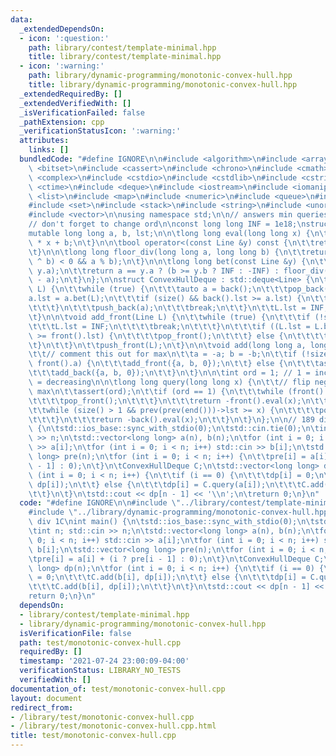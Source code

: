 ```yaml
---
data:
  _extendedDependsOn:
  - icon: ':question:'
    path: library/contest/template-minimal.hpp
    title: library/contest/template-minimal.hpp
  - icon: ':warning:'
    path: library/dynamic-programming/monotonic-convex-hull.hpp
    title: library/dynamic-programming/monotonic-convex-hull.hpp
  _extendedRequiredBy: []
  _extendedVerifiedWith: []
  _isVerificationFailed: false
  _pathExtension: cpp
  _verificationStatusIcon: ':warning:'
  attributes:
    links: []
  bundledCode: "#define IGNORE\n\n#include <algorithm>\n#include <array>\n#include\
    \ <bitset>\n#include <cassert>\n#include <chrono>\n#include <cmath>\n#include\
    \ <complex>\n#include <cstdio>\n#include <cstdlib>\n#include <cstring>\n#include\
    \ <ctime>\n#include <deque>\n#include <iostream>\n#include <iomanip>\n#include\
    \ <list>\n#include <map>\n#include <numeric>\n#include <queue>\n#include <random>\n\
    #include <set>\n#include <stack>\n#include <string>\n#include <unordered_map>\n\
    #include <vector>\n\nusing namespace std;\n\n// answers min queries currently\n\
    // don't forget to change ord\n\nconst long long INF = 1e18;\nstruct Line {\n\t\
    mutable long long a, b, lst;\n\n\tlong long eval(long long x) {\n\t\treturn a\
    \ * x + b;\n\t}\n\n\tbool operator<(const Line &y) const {\n\t\treturn a < y.a;\n\
    \t}\n\n\tlong long floor_div(long long a, long long b) {\n\t\treturn a / b - ((a\
    \ ^ b) < 0 && a % b);\n\t}\n\n\tlong long bet(const Line &y) {\n\t\tassert(a <=\
    \ y.a);\n\t\treturn a == y.a ? (b >= y.b ? INF : -INF) : floor_div(b - y.b, y.a\
    \ - a);\n\t}\n};\n\nstruct ConvexHullDeque : std::deque<Line> {\n\tvoid add_back(Line\
    \ L) {\n\t\twhile (true) {\n\t\t\tauto a = back();\n\t\t\tpop_back();\n\t\t\t\
    a.lst = a.bet(L);\n\t\t\tif (size() && back().lst >= a.lst) {\n\t\t\t\tcontinue;\n\
    \t\t\t}\n\t\t\tpush_back(a);\n\t\t\tbreak;\n\t\t}\n\t\tL.lst = INF;\n\t\tpush_back(L);\n\
    \t}\n\n\tvoid add_front(Line L) {\n\t\twhile (true) {\n\t\t\tif (!size()) {\n\t\
    \t\t\tL.lst = INF;\n\t\t\t\tbreak;\n\t\t\t}\n\t\t\tif ((L.lst = L.bet(front()))\
    \ >= front().lst) {\n\t\t\t\tpop_front();\n\t\t\t} else {\n\t\t\t\tbreak;\n\t\t\
    \t}\n\t\t}\n\t\tpush_front(L);\n\t}\n\n\tvoid add(long long a, long long b) {\n\
    \t\t// comment this out for max\n\t\ta = -a; b = -b;\n\t\tif (!size() || a <=\
    \ front().a) {\n\t\t\tadd_front({a, b, 0});\n\t\t} else {\n\t\t\tassert(a >= back().a);\n\
    \t\t\tadd_back({a, b, 0});\n\t\t}\n\t}\n\n\tint ord = 1; // 1 = increasing, -1\
    \ = decreasing\n\n\tlong long query(long long x) {\n\t\t// flip negatives for\
    \ max\n\t\tassert(ord);\n\t\tif (ord == 1) {\n\t\t\twhile (front().lst < x) {\n\
    \t\t\t\tpop_front();\n\t\t\t}\n\t\t\treturn -front().eval(x);\n\t\t} else {\n\t\
    \t\twhile (size() > 1 && prev(prev(end()))->lst >= x) {\n\t\t\t\tpop_back();\n\
    \t\t\t}\n\t\t\treturn -back().eval(x);\n\t\t}\n\t}\n};\n\n// 189 div 1C\nint main()\
    \ {\n\tstd::ios_base::sync_with_stdio(0);\n\tstd::cin.tie(0);\n\tint n; std::cin\
    \ >> n;\n\tstd::vector<long long> a(n), b(n);\n\tfor (int i = 0; i < n; i++) std::cin\
    \ >> a[i];\n\tfor (int i = 0; i < n; i++) std::cin >> b[i];\n\tstd::vector<long\
    \ long> pre(n);\n\tfor (int i = 0; i < n; i++) {\n\t\tpre[i] = a[i] + (i ? pre[i\
    \ - 1] : 0);\n\t}\n\tConvexHullDeque C;\n\tstd::vector<long long> dp(n);\n\tfor\
    \ (int i = 0; i < n; i++) {\n\t\tif (i == 0) {\n\t\t\tdp[i] = 0;\n\t\t\tC.add(b[i],\
    \ dp[i]);\n\t\t} else {\n\t\t\tdp[i] = C.query(a[i]);\n\t\t\tC.add(b[i], dp[i]);\n\
    \t\t}\n\t}\n\tstd::cout << dp[n - 1] << '\\n';\n\treturn 0;\n}\n"
  code: "#define IGNORE\n\n#include \"../library/contest/template-minimal.hpp\"\n\
    #include \"../library/dynamic-programming/monotonic-convex-hull.hpp\"\n\n// 189\
    \ div 1C\nint main() {\n\tstd::ios_base::sync_with_stdio(0);\n\tstd::cin.tie(0);\n\
    \tint n; std::cin >> n;\n\tstd::vector<long long> a(n), b(n);\n\tfor (int i =\
    \ 0; i < n; i++) std::cin >> a[i];\n\tfor (int i = 0; i < n; i++) std::cin >>\
    \ b[i];\n\tstd::vector<long long> pre(n);\n\tfor (int i = 0; i < n; i++) {\n\t\
    \tpre[i] = a[i] + (i ? pre[i - 1] : 0);\n\t}\n\tConvexHullDeque C;\n\tstd::vector<long\
    \ long> dp(n);\n\tfor (int i = 0; i < n; i++) {\n\t\tif (i == 0) {\n\t\t\tdp[i]\
    \ = 0;\n\t\t\tC.add(b[i], dp[i]);\n\t\t} else {\n\t\t\tdp[i] = C.query(a[i]);\n\
    \t\t\tC.add(b[i], dp[i]);\n\t\t}\n\t}\n\tstd::cout << dp[n - 1] << '\\n';\n\t\
    return 0;\n}\n"
  dependsOn:
  - library/contest/template-minimal.hpp
  - library/dynamic-programming/monotonic-convex-hull.hpp
  isVerificationFile: false
  path: test/monotonic-convex-hull.cpp
  requiredBy: []
  timestamp: '2021-07-24 23:00:09-04:00'
  verificationStatus: LIBRARY_NO_TESTS
  verifiedWith: []
documentation_of: test/monotonic-convex-hull.cpp
layout: document
redirect_from:
- /library/test/monotonic-convex-hull.cpp
- /library/test/monotonic-convex-hull.cpp.html
title: test/monotonic-convex-hull.cpp
---
```

